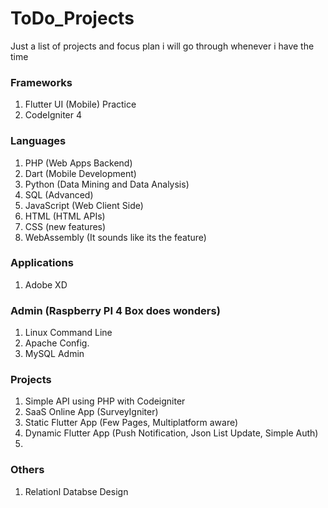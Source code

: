 # ToDo_Projects
Just a list of projects and focus plan i will go through whenever i have the time

### Frameworks 
1. Flutter UI (Mobile) Practice
2. CodeIgniter 4

### Languages 
1. PHP (Web Apps Backend)
2. Dart (Mobile Development)
3. Python (Data Mining and Data Analysis)
4. SQL (Advanced)
5. JavaScript (Web Client Side)
6. HTML (HTML APIs)
7. CSS (new features)
8. WebAssembly (It sounds like its the feature)

### Applications
1. Adobe XD

### Admin (Raspberry PI 4 Box does wonders)
1. Linux Command Line
2. Apache Config.
3. MySQL Admin

### Projects 
1. Simple API using PHP with Codeigniter
2. SaaS Online App (SurveyIgniter)
3. Static Flutter App (Few Pages, Multiplatform aware)
4. Dynamic Flutter App (Push Notification, Json List Update, Simple Auth)
5. 

### Others
1. Relationl Databse Design
